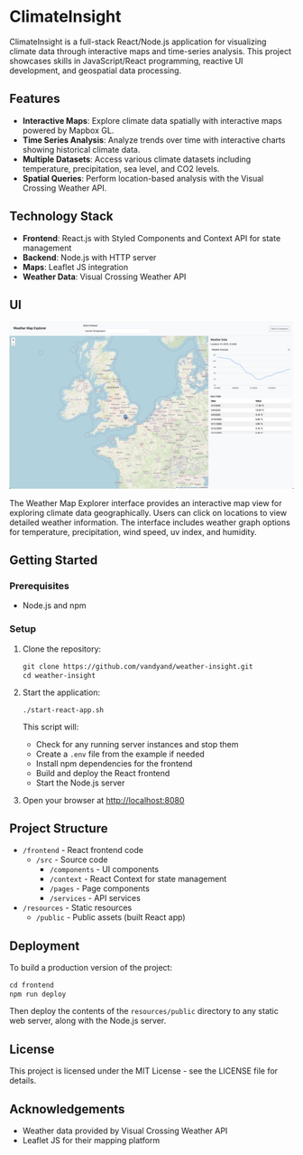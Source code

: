 # ClimateInsight

ClimateInsight is a full-stack React/Node.js application for visualizing climate data through interactive maps and time-series analysis. This project showcases skills in JavaScript/React programming, reactive UI development, and geospatial data processing.

## Features

- **Interactive Maps**: Explore climate data spatially with interactive maps powered by Mapbox GL.
- **Time Series Analysis**: Analyze trends over time with interactive charts showing historical climate data.
- **Multiple Datasets**: Access various climate datasets including temperature, precipitation, sea level, and CO2 levels.
- **Spatial Queries**: Perform location-based analysis with the Visual Crossing Weather API.

## Technology Stack

- **Frontend**: React.js with Styled Components and Context API for state management
- **Backend**: Node.js with HTTP server
- **Maps**: Leaflet JS integration
- **Weather Data**: Visual Crossing Weather API

## UI

![Weather Map Explorer](resources/images/weather-map-explorer.jpg)

The Weather Map Explorer interface provides an interactive map view for exploring climate data geographically. Users can click on locations to view detailed weather information. The interface includes weather graph options for temperature, precipitation, wind speed, uv index, and humidity.

## Getting Started

### Prerequisites

- Node.js and npm

### Setup

1. Clone the repository:

   ```
   git clone https://github.com/vandyand/weather-insight.git
   cd weather-insight
   ```

2. Start the application:

   ```
   ./start-react-app.sh
   ```

   This script will:

   - Check for any running server instances and stop them
   - Create a `.env` file from the example if needed
   - Install npm dependencies for the frontend
   - Build and deploy the React frontend
   - Start the Node.js server

3. Open your browser at [http://localhost:8080](http://localhost:8080)

## Project Structure

- `/frontend` - React frontend code
  - `/src` - Source code
    - `/components` - UI components
    - `/context` - React Context for state management
    - `/pages` - Page components
    - `/services` - API services
- `/resources` - Static resources
  - `/public` - Public assets (built React app)

## Deployment

To build a production version of the project:

```
cd frontend
npm run deploy
```

Then deploy the contents of the `resources/public` directory to any static web server, along with the Node.js server.

## License

This project is licensed under the MIT License - see the LICENSE file for details.

## Acknowledgements

- Weather data provided by Visual Crossing Weather API
- Leaflet JS for their mapping platform
